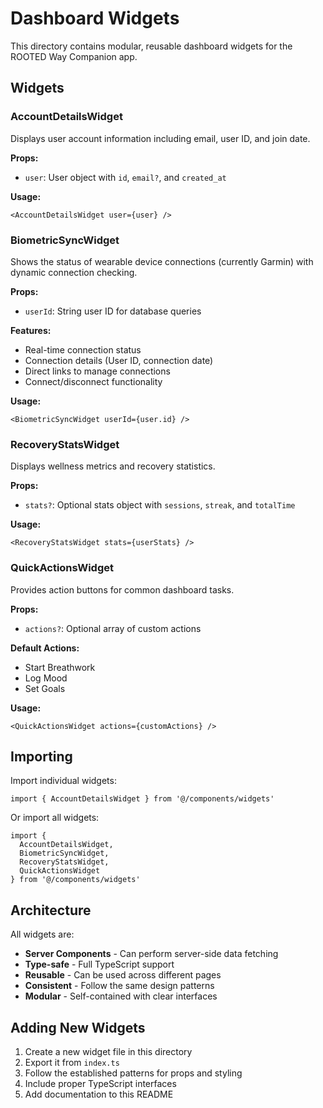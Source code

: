 # Dashboard Widgets

This directory contains modular, reusable dashboard widgets for the ROOTED Way Companion app.

## Widgets

### AccountDetailsWidget
Displays user account information including email, user ID, and join date.

**Props:**
- `user`: User object with `id`, `email?`, and `created_at`

**Usage:**
```tsx
<AccountDetailsWidget user={user} />
```

### BiometricSyncWidget
Shows the status of wearable device connections (currently Garmin) with dynamic connection checking.

**Props:**
- `userId`: String user ID for database queries

**Features:**
- Real-time connection status
- Connection details (User ID, connection date)
- Direct links to manage connections
- Connect/disconnect functionality

**Usage:**
```tsx
<BiometricSyncWidget userId={user.id} />
```

### RecoveryStatsWidget
Displays wellness metrics and recovery statistics.

**Props:**
- `stats?`: Optional stats object with `sessions`, `streak`, and `totalTime`

**Usage:**
```tsx
<RecoveryStatsWidget stats={userStats} />
```

### QuickActionsWidget
Provides action buttons for common dashboard tasks.

**Props:**
- `actions?`: Optional array of custom actions

**Default Actions:**
- Start Breathwork
- Log Mood
- Set Goals

**Usage:**
```tsx
<QuickActionsWidget actions={customActions} />
```

## Importing

Import individual widgets:
```tsx
import { AccountDetailsWidget } from '@/components/widgets'
```

Or import all widgets:
```tsx
import { 
  AccountDetailsWidget, 
  BiometricSyncWidget, 
  RecoveryStatsWidget, 
  QuickActionsWidget 
} from '@/components/widgets'
```

## Architecture

All widgets are:
- **Server Components** - Can perform server-side data fetching
- **Type-safe** - Full TypeScript support
- **Reusable** - Can be used across different pages
- **Consistent** - Follow the same design patterns
- **Modular** - Self-contained with clear interfaces

## Adding New Widgets

1. Create a new widget file in this directory
2. Export it from `index.ts`
3. Follow the established patterns for props and styling
4. Include proper TypeScript interfaces
5. Add documentation to this README 